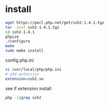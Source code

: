 # install

```sh
wget https://pecl.php.net/get/ssh2-1.4.1.tgz
tar -zvxf ssh2-1.4.1.tgz
cd ssh2-1.4.1
phpize
./configure
make 
sudo make install
```

config php.ini

```sh
vi /usr/local/php/php.ini
# add extension
extension=ssh2.so
```

see if extension  install
```sh
php -i|grep ssh2
```